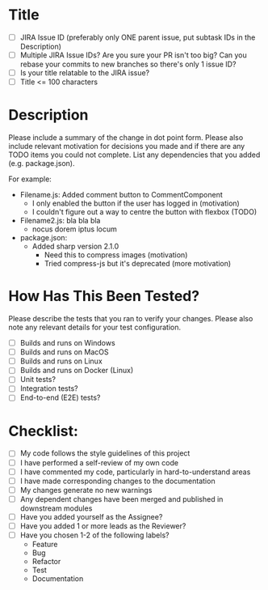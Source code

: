 # Title
- [ ] JIRA Issue ID (preferably only ONE parent issue, put subtask IDs in the Description)
- [ ] Multiple JIRA Issue IDs? Are you sure your PR isn't too big? Can you rebase your commits to new branches so there's only 1 issue ID?
- [ ] Is your title relatable to the JIRA issue?
- [ ] Title <= 100 characters

# Description

Please include a summary of the change in dot point form. Please also include relevant motivation for decisions you made and if there are any TODO items you could not complete. List any dependencies that you added (e.g. package.json).

For example:

- Filename.js: Added comment button to CommentComponent
  - I only enabled the button if the user has logged in (motivation)
  - I couldn't figure out a way to centre the button with flexbox (TODO)
- Filename2.js: bla bla bla
  - nocus dorem iptus locum
- package.json:
  - Added sharp version 2.1.0
    - Need this to compress images (motivation)
    - Tried compress-js but it's deprecated (more motivation)

# How Has This Been Tested?

Please describe the tests that you ran to verify your changes. Please also note any relevant details for your test configuration.

- [ ] Builds and runs on Windows
- [ ] Builds and runs on MacOS
- [ ] Builds and runs on Linux
- [ ] Builds and runs on Docker (Linux)
- [ ] Unit tests?
- [ ] Integration tests?
- [ ] End-to-end (E2E) tests?

# Checklist:

- [ ] My code follows the style guidelines of this project
- [ ] I have performed a self-review of my own code
- [ ] I have commented my code, particularly in hard-to-understand areas
- [ ] I have made corresponding changes to the documentation
- [ ] My changes generate no new warnings
- [ ] Any dependent changes have been merged and published in downstream modules
- [ ] Have you added yourself as the Assignee?
- [ ] Have you added 1 or more leads as the Reviewer?
- [ ] Have you chosen 1-2 of the following labels?
  - Feature
  - Bug
  - Refactor
  - Test
  - Documentation
